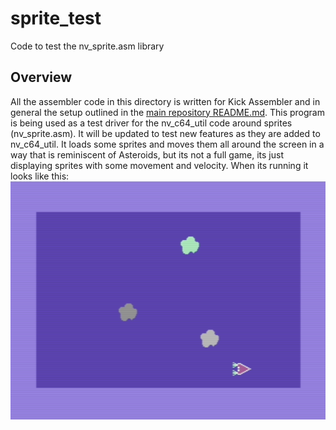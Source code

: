 # sprite_test 
Code to test the nv_sprite.asm library

## Overview
All the assembler code in this directory is written for Kick Assembler and in general the setup outlined in the [main repository README.md](../README.md).
This program is being used as a test driver for the nv_c64_util code around sprites (nv_sprite.asm).  It will be updated to test new features as they are added to nv_c64_util.  It loads some sprites and moves them all around the screen in a way that is reminiscent of Asteroids, but its not a full game, its just displaying sprites with some movement and velocity.  When its running it looks like this: 
![sprite_test output](images/sprite_test.png)

